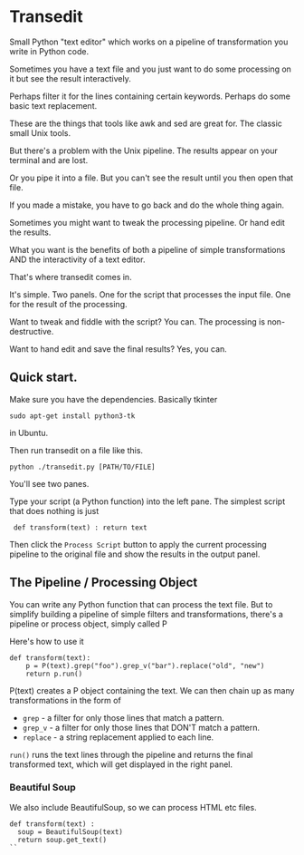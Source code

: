 # Transedit

Small Python "text editor" which works on a pipeline of transformation you write in Python code.


Sometimes you have a text file and you just want to do some processing on it but see the result interactively.

Perhaps filter it for the lines containing certain keywords. Perhaps do some basic text replacement.

These are the things that tools like awk and sed are great for. The classic small Unix tools.

But there's a problem with the Unix pipeline. The results appear on your terminal and are lost.

Or you pipe it into a file. But you can't see the result until you then open that file.

If you made a mistake, you have to go back and do the whole thing again.

Sometimes you might want to tweak the processing pipeline. Or hand edit the results.

What you want is the benefits of both a pipeline of simple transformations AND the interactivity of a text editor.

That's where transedit comes in.

It's simple. Two panels. One for the script that processes the input file. One for the result of the processing.

Want to tweak and fiddle with the script? You can. The processing is non-destructive.

Want to hand edit and save the final results? Yes, you can.

## Quick start.

Make sure you have the dependencies. Basically tkinter

    sudo apt-get install python3-tk 
    
in Ubuntu.

Then run transedit on a file like this.

    python ./transedit.py [PATH/TO/FILE]
    
You'll see two panes. 

Type your script (a Python function) into the left pane. The simplest script that does nothing is just 

     def transform(text) : return text
     
Then click the `Process Script` button to apply the current processing pipeline to the original file and show the results in the output panel.

## The Pipeline / Processing Object

You can write any Python function that can process the text file. But to simplify building a pipeline of simple filters and transformations, there's a pipeline or process object, simply called P

Here's how to use it

```
def transform(text):
    p = P(text).grep("foo").grep_v("bar").replace("old", "new")
    return p.run()
```

P(text) creates a P object containing the text. We can then chain up as many transformations in the form of 

* `grep` - a filter for only those lines that match a pattern.
* `grep_v` - a filter for only those lines that DON'T match a pattern.
* `replace` - a string replacement applied to each line.

`run()` runs the text lines through the pipeline and returns the final transformed text, which will get displayed in the right panel.

### Beautiful Soup

We also include BeautifulSoup, so we can process HTML etc files.

```
def transform(text) :
  soup = BeautifulSoup(text)
  return soup.get_text()
``

